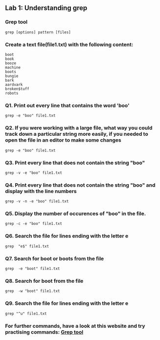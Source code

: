 ## Lab 1: Understanding grep

### Grep tool
```
grep [options] pattern [files]
```

### Create a text file(file1.txt) with the following content:
```
boot
book
booze
machine
boots
bungie
bark
aardvark
broken$tuff
robots
```

### Q1. Print out every line that contains the word 'boo'

```
grep -e "boo" file1.txt
```

### Q2. If you were working with a large file, what way you could track down a particular string more easily, if you needed to open the file in an editor to make some changes

```
grep -e "boo" file1.txt
```

### Q3. Print every line that does not contain the string "boo"

```
grep -v -e "boo" file1.txt
```

### Q4. Print every line that does not contain the string "boo" and display with the line numbers

```
grep -v -n -e "boo" file1.txt
```

### Q5. Display the number of occurences of "boo" in the file.

```
grep -c -e "boo" file1.txt
```

### Q6. Search the file for lines ending with the letter e

```
grep  "e$" file1.txt
```

### Q7. Search for boot or boots from the file

```
grep  -e "boot" file1.txt
```

### Q8. Search for boot from the file

```
grep  -w "boot" file1.txt
```

### Q9. Search the file for lines ending with the letter e

```
grep "^u" file1.txt
```


### For further commands, have a look at this website and try practising commands: [Grep tool](https://www.geeksforgeeks.org/grep-command-in-unixlinux/#5-displaying-only-the-matched-pattern-using-grep)